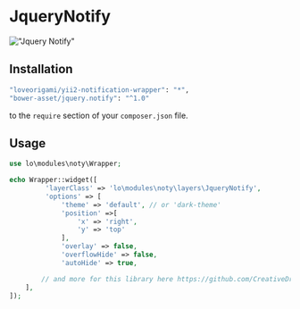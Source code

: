 # JqueryNotify
!["Jquery Notify"](img/jnotify.jpg)

Installation
--------

```bash
"loveorigami/yii2-notification-wrapper": "*",
"bower-asset/jquery.notify": "^1.0"
```

to the ```require``` section of your `composer.json` file.


Usage
-----

```php
use lo\modules\noty\Wrapper;

echo Wrapper::widget([
         'layerClass' => 'lo\modules\noty\layers\JqueryNotify',
         'options' => [
             'theme' => 'default', // or 'dark-theme'
             'position' =>[
                 'x' => 'right',
                 'y' => 'top'
             ],
             'overlay' => false,
             'overflowHide' => false,
             'autoHide' => true,

        // and more for this library here https://github.com/CreativeDream/jquery.notify
    ],
]);

```
